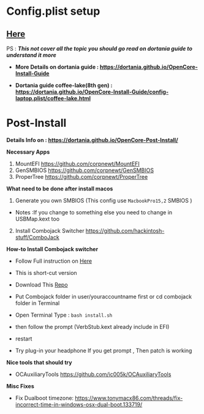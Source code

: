 # Config.plist setup
## [Here](ConfigExplain.md)
PS : ***This not cover all the topic you should go read on dortania guide to understand it more***


- **More Details on dortania guide : https://dortania.github.io/OpenCore-Install-Guide**

- **Dortania guide coffee-lake(8th gen) : https://dortania.github.io/OpenCore-Install-Guide/config-laptop.plist/coffee-lake.html**

# Post-Install
**Details Info on : https://dortania.github.io/OpenCore-Post-Install/**

**Necessary Apps**
1. MountEFI https://github.com/corpnewt/MountEFI
2. GenSMBIOS https://github.com/corpnewt/GenSMBIOS
3. ProperTree https://github.com/corpnewt/ProperTree

**What need to be done after install macos**
1. Generate you own SMBIOS (This config use `MacbookPro15,2` SMBIOS ) 

- Notes :If you change to something else you need to change in USBMap.kext too

2. Install Combojack Switcher https://github.com/hackintosh-stuff/ComboJack

**How-to Install Combojack switcher**
- Follow Full instruction on [Here](https://github.com/hackintosh-stuff/ComboJack)

- This is short-cut version

- Download This [Repo](https://github.com/hackintosh-stuff/ComboJack)

- Put Combojack folder in user/youraccountname first or cd combojack folder in Terminal

- Open Terminal Type : ```bash install.sh ```

- then follow the prompt (VerbStub.kext already include in EFI)
- restart
- Try plug-in your headphone If you get prompt , Then patch is working

**Nice tools that should try**
- OCAuxiliaryTools https://github.com/ic005k/OCAuxiliaryTools

**Misc Fixes**
- Fix Dualboot timezone: https://www.tonymacx86.com/threads/fix-incorrect-time-in-windows-osx-dual-boot.133719/
